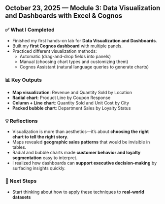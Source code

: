 ## October 23, 2025 — Module 3: Data Visualization and Dashboards with Excel & Cognos

### ✅ What I Completed
- Finished my first hands-on lab for **Data Visualization and Dashboards**.
- Built my **first Cognos dashboard** with multiple panels.
- Practiced different visualization methods:
  - Automatic (drag-and-drop fields into panels)
  - Manual (choosing chart types and customizing them)
  - Cognos Assistant (natural language queries to generate charts)

### 📊 Key Outputs
- **Map visualization**: Revenue and Quantity Sold by Location  
- **Radial chart**: Product Line by Coupon Response  
- **Column + Line chart**: Quantity Sold and Unit Cost by City  
- **Packed bubble chart**: Department Sales by Loyalty Status  

### 💡 Reflections
- Visualization is more than aesthetics—it’s about **choosing the right chart to tell the right story**.  
- Maps revealed **geographic sales patterns** that would be invisible in tables.  
- Radial and bubble charts made **customer behavior and loyalty segmentation** easy to interpret.  
- I realized how dashboards can **support executive decision-making** by surfacing insights quickly.  

### 🚀 Next Steps
- Start thinking about how to apply these techniques to **real-world datasets** 